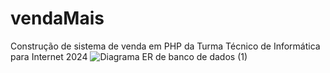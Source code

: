 # vendaMais
Construção de sistema de venda em PHP da Turma Técnico de Informática para Internet 2024
![Diagrama ER de banco de dados (1)](https://github.com/user-attachments/assets/57192617-a4c9-415b-ad15-aa63dcc1d564)
